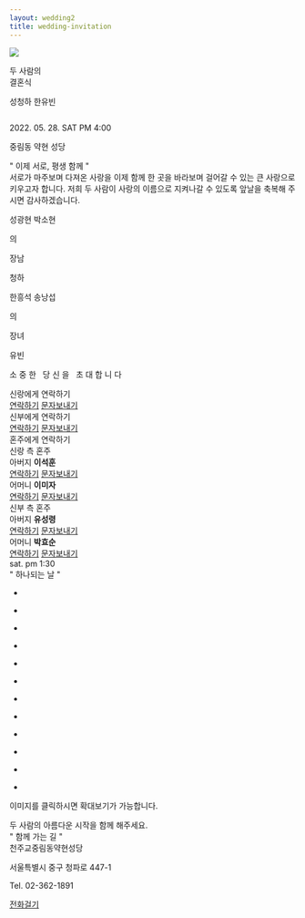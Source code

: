 ```yaml
---
layout: wedding2
title: wedding-invitation
---
```



<head>

<meta charset="utf-8">
<title> 청하 유빈 모바일 청첩장</title>
<meta name="viewport" content="width=device-width,initial-scale=1.0,maximum-scale=1.0,minimum-scale=1.0,user-scalable=0,target-densitydpi=medium-dpi" />
<meta name="format-detection" content="telephone=no" />
<meta property="og:type" content="website">
<meta property="og:image" content=""> <!-- Link Image -->
<meta property="og:title" content="청하 유빈 모바일청첩장"> <!-- Link Title -->
<meta property="og:description" content=""> <!-- Link Text -->
<meta property="og:url" content=""> <!-- Link URL -->
<link rel="stylesheet" type="text/css" href="../assets/invitation/css/kopubbatang.css" /> <!-- font-family: 'KoPub Batang'; -->
<link rel="stylesheet" type="text/css" href="../assets/invitation/css/nanummyeongjo.css" /> <!-- font-family: 'Nanum Myeongjo'; -->
<link rel="stylesheet" type="text/css" href="../assets/invitation/css/notosanskr.css" /> <!-- font-family: 'Noto Sans KR'; -->
<link rel="stylesheet" type="text/css" href="../assets/invitation/css/nanumgothic.css" /> <!-- font-family: 'Nanum Gothic'; -->
<link rel="stylesheet" type="text/css" href="../assets/invitation/css/lightSlider.css" />
<link rel="stylesheet" type="text/css" href="../assets/invitation/css/style.css" />
<link rel="stylesheet" type="text/css" href="../assets/invitation/css/videocontrols.css" />
<link rel="stylesheet" type="text/css" href="../assets/invitation/css/player.css" />
<link rel="stylesheet" type="text/css" href="../assets/invitation/css/common.css" />
<script type="text/javascript" src="../assets/invitation/js/jquery-1.12.4.min.js"></script> 
<script type="text/javascript" src="../assets/invitation/js/jquery-ui.min.js"></script>
<script type="text/javascript" src="../assets/invitation/js/lightSlider.js"></script>
<script type="text/javascript" src="../assets/invitation/js/jquery.rwdImageMaps.min.js"></script>
<script type="text/javascript" src="../assets/invitation/js/common.js"></script>
</head>
<body class="mcard_31">
<div class="wrapper">

<section id="content">
<!--player-->
<div class="music">
<a href="javascript:music_player()">
<div>
  <img id="m_on" src="../assets/invitation/img/music_01_on.png" tppabs="../assets/invitation/img/music_01_off.png"/>
  <p style="display:none;" id="m_off">stop</p>
</div>
</a>
<audio id="audio" preload="none" loop="loop" src="../assets/invitation/music/bgm1.mp3"></audio>
</div>
<!--//player-->

<!--// 비주얼 -->
<section class="visual-section">
<div class="vertical-top">
<div class="vertical-item tit">
<p class="p1">
두 사람의<br>
결혼식
</p>
<p class="p2">
<span class="vs-span">성청하</span>
<span class="vs-span">한유빈</span>
</p>
</div>
<div class="vertical-item photo">
<img src="../assets/invitation/img/church-1.jpeg" alt="">
</div>
<div class="vertical-item info">
<p class="date">
2022. 05. 28. SAT PM 4:00
</p>
<p class="txt">
중림동 약현 성당 
</p>
</div>
</div>
</section>
<!-- 비주얼 //-->

<!--// 인사말 -->
<section class="greeting-section">
<div class="sec-tit">" 이제 서로, 평생 함께 "</div>
<div class="sec-txt">서로가 마주보며 다져온 사랑을
이제 함께 한 곳을 바라보며
걸어갈 수 있는 큰 사랑으로
키우고자 합니다.
저희 두 사람이 사랑의 이름으로
지켜나갈 수 있도록
앞날을 축복해 주시면
감사하겠습니다.</div>
<div class="info">
<div class="ib">
<div class="tb">
<div class="row">
<p class="honju">
<span class="gt-span">성광현</span>
<span class="gt-span bul"></span>
<span class="gt-span">박소현</span>
</p>
<p class="default">의</p>
<p class="gwangye">장남</p>
<p class="slsb">청하</p>
</div>
<div class="row">
<p class="honju">
<span class="gt-span">한흥석</span>
<span class="gt-span bul"></span>
<span class="gt-span">송낭섭</span>
</p>
<p class="default">의</p>
<p class="gwangye">장녀</p>
<p class="slsb">유빈</p>
</div>
</div>
</div>
</div>
</section>
<!-- 인사말 //-->

<!--// 배너 -->
<section class="banner-section">
<div class="tb">
<p class="txt">소 중 한 &nbsp; 당 신 을 &nbsp; 초 대 합 니 다</p>
</div>
</section>
<!-- 배너 //-->

<!--// 신랑 신부에게 연락하기 -->
<section class="slsbTel-section">
<div class="ib">
<div class="row">
<div class="slsb-tit">신랑에게 연락하기</div>
<div class="slsb-btn">
<a href="javascript:pcAlert();" class="com-btn tel sl">연락하기</a>
<a href="javascript:pcAlert();" class="com-btn sms">문자보내기</a>
</div>
</div>
<div class="row">
<div class="slsb-tit">신부에게 연락하기</div>
<div class="slsb-btn">
<a href="javascript:pcAlert();" class="com-btn tel sb">연락하기</a>
<a href="javascript:pcAlert();" class="com-btn sms">문자보내기</a>
</div>
</div>
</div>
</section>
<!-- 신랑 신부에게 연락하기 //-->

<!--// 혼주에게 연락하기 -->
<section class="honjuTel-section">
<div class="tit">혼주에게 연락하기</div>
<div class="con">
<div class="col">
<div class="honju-tit sl">신랑 측 혼주</div>
<div class="box first">
<div class="name"><span>아버지</span> <strong>이석훈</strong></div>
<div class="honju-btn">
<a href="javascript:pcAlert();" class="com-btn tel sl">연락하기</a>
<a href="javascript:pcAlert();" class="com-btn sms">문자보내기</a>
</div>
</div>
<div class="box">
<div class="name"><span>어머니</span> <strong>이미자</strong></div>
<div class="honju-btn">
<a href="javascript:pcAlert();" class="com-btn tel sl">연락하기</a>
<a href="javascript:pcAlert();" class="com-btn sms">문자보내기</a>
</div>
</div>
</div>
<div class="col">
<div class="honju-tit sb">신부 측 혼주</div>
<div class="box first">
<div class="name"><span>아버지</span> <strong>유성령</strong></div>
<div class="honju-btn">
<a href="javascript:pcAlert();" class="com-btn tel sb">연락하기</a>
<a href="javascript:pcAlert();" class="com-btn sms">문자보내기</a>
</div>
</div>
<div class="box">
<div class="name"><span>어머니</span> <strong>박효순</strong></div>
<div class="honju-btn">
<a href="javascript:pcAlert();" class="com-btn tel sb">연락하기</a>
<a href="javascript:pcAlert();" class="com-btn sms">문자보내기</a>
</div>
</div>
</div>
</div>
</section>
<!-- 혼주에게 연락하기 //-->

<!--// 달력 -->
<section class="calendar-section">
<div class="calendar-wrap">
<div id="calendar"></div>
<div class="day-time">
<span class="day">sat.</span> <span class="time">pm 1:30</span>
</div>
</div>
</section>
<!-- 달력 //-->

<!--// 갤러리 -->
<section class="gallery-section type3">
<div class="sec-tit">" 하나되는 날 "</div>
<div class="contain">
<ul class="type3-list">
<li onclick="galleryPOP('open', 'type3', 1);">
<div class="box" style="background-image:url(../assets/invitation/img/church-1.jpeg);"></div>
</li>
<li onclick="galleryPOP('open', 'type3', 2);">
<div class="box" style="background-image:url(../assets/invitation/img/church-2.jpeg);"></div>
</li>
<li onclick="galleryPOP('open', 'type3', 3);">
<div class="box" style="background-image:url(../assets/invitation/img/church-2.jpeg);"></div>
</li>
<li onclick="galleryPOP('open', 'type3', 4);">
<div class="box" style="background-image:url(../assets/invitation/img/church-2.jpeg);"></div>
</li>
<li onclick="galleryPOP('open', 'type3', 5);">
<div class="box" style="background-image:url(../assets/invitation/img/church-2.jpeg);"></div>
</li>
<li onclick="galleryPOP('open', 'type3', 6);">
<div class="box" style="background-image:url(../assets/invitation/img/church-2.jpeg);"></div>
</li>
<li onclick="galleryPOP('open', 'type3', 7);">
<div class="box" style="background-image:url(../assets/invitation/img/church-2.jpeg);"></div>
</li>
<li onclick="galleryPOP('open', 'type3', 8);">
<div class="box" style="background-image:url(../assets/invitation/img/church-2.jpeg);"></div>
</li>
<li onclick="galleryPOP('open', 'type3', 9);">
<div class="box" style="background-image:url(../assets/invitation/img/church-2.jpeg);"></div>
</li>
<li onclick="galleryPOP('open', 'type3', 10);">
<div class="box" style="background-image:url(../assets/invitation/img/church-2.jpeg);"></div>
</li>
<li onclick="galleryPOP('open', 'type3', 11);">
<div class="box" style="background-image:url(../assets/invitation/img/church-2.jpeg);"></div>
</li>
<li onclick="galleryPOP('open', 'type3', 12);">
<div class="box" style="background-image:url(../assets/invitation/img/church-2.jpeg);"></div>
</li>
</ul>
<p class="ex">이미지를 클릭하시면 확대보기가 가능합니다.</p>
</div>
</section>
<!-- 갤러리 //-->

<!--// 텍스트 배너 -->
<section class="tbanner-section">
<div class="text vertical">
<div class="text">두 사람의
아름다운 시작을
함께 해주세요.</div>
</div>
</section>
<!-- 텍스트 배너 //-->

<!--// 오시는길 -->
<section class="location-section">
<div class="sec-tit">" 함께 가는 길 "</div>
<div class="map-area">
<div class="head">
<div class="tit">천주교중림동약현성당</div>
<div class="txt">
<p>서울특별시 중구 청파로 447-1</p>
<p>Tel. 02-362-1891</p>
</div>
<a href="javascript:pcAlert();" class="tel">전화걸기</a>
</div>
<div id="map_canvas" class="map">
<div style="font:normal normal 400 12px/normal dotum, sans-serif; width:100%; height:100%; color:#333; position:relative">
<div style="height: 100%;">
<script type="text/javascript" src="//dapi.kakao.com/v2/maps/sdk.js?appkey=d6cc107b2a366895e22e0ba2626f4df2"></script>
<script>
var container = document.getElementById('map_canvas');
var options = {
center: new kakao.maps.LatLng(37.559081953946645, 126.96697441028365),
        level: 3
};

var map = new kakao.maps.Map(container, options);
var marker = new kakao.maps.Marker({ 
    // 지도 중심좌표에 마커를 생성합니다 
    position: map.getCenter() 
}); 
// 지도에 마커를 표시합니다
marker.setMap(map);


var infowindow = new kakao.maps.InfoWindow({
        content: '<div id="a" class="txt" style="font-size:15px;width:150px;text-align:center;padding:6px 0;">천주교중림동약현성당</div>'});
infowindow.open(map, marker);


</script>
</div>
</div>
</div>
<div class="link">
<script>

var store_url="http://"

function launch(appname,url){

 var isAPPLE = (navigator.userAgent.match('iP') != null)
 // 애플
 if(isAPPLE){
   location.href = url
   var clickedAt = +new Date; 
   appCheckTimer = setTimeout(function() {
    if(+new Date - clickedAt < 2000){
      store_url="http://itunes.apple.com/kr/app/"
      if(appname=="navermap") store_url+="id311867728?mt=8"
      if(appname=="daummap") store_url+="id304608425?mt=8"
      if(appname=="kimgisa") store_url+="id417698849?mt=8"
      if (confirm("앱이 설치되어 있지 않습니다. \n설치페이지로 이동할까요?")) { location.href = store_url }
    }
   }, 1500)
  }
  // 안드로이드
 else {
  store_url="market://details?id="
  if(appname=="navermap") store_url+="com.nhn.android.nmap"
  if(appname=="daummap") store_url+="net.daum.android.map"
  if(appname=="kimgisa") store_url+="com.locnall.KimGiSa"
  document.checkframe.location = url
  var b = new Date()
  setTimeout(function(){
    if (new Date() - b < 1500) {
      if(confirm("앱이 설치되있지 않습니다. \n설치페이지로 이동할까요?")){ location.href=store_url }
    }
  }, 500);
  }

}

</script>

<ul>
<li>
<a target="_blank" class="tmap" href="https://apis.openapi.sk.com/tmap/app/routes?appKey=l7xx3a68a3c58b74417cbd7410f35f042b08&name=천주교중림동약현성당&lon=126.96697441028365&lat=37.559081953946645">티맵</a>
</li>
<li>
<script src="//developers.kakao.com/sdk/js/kakao.min.js"></script>
<script type='text/javascript'>
Kakao.init('13da3914377346b0b8f74f5309b49dad');
function kakao_navi(){
  if( /Android|webOS|iPhone|iPad|iPod|BlackBerry|IEMobile|Opera Mini/i.test(navigator.userAgent) ) {
   Kakao.Navi.start({
        name: '천주교중림동약현성당',
        x: 126.96697441028365,
        y: 37.559081953946645,
        coordType: 'wgs84'
    });
  } else {
   alert('모바일 기기 전용 기능입니다')
  }
}
</script>
<a target="_blank" onclick="kakao_navi();" class="kakaonavi">카카오내비</a>
</li>


<li>
<a target="_blank" class="navermap" href="nmap://place?lat=35.17982543369992&lng=129.07499499992576&name=%EB%B6%80%EC%82%B0%EC%8B%9C%EC%B2%AD">네이버지도</a>
</li>
<li>
<a target="_blank" onclick='app_install("tmap")' class="kakaomap">카카오맵</a>
</li>
</ul>
</div>
</div>
<!--<div class="map-img">
<img src="/mobile/new_m/mcard/images/map/map_01.jpg" alt="">
</div>-->
<div class="info">
<div class="contain">
<dl>
<dt>지하철안내</dt>
<dd>7호선 학동역 8번출구 도보 10분 거리</dd>
</dl>
<dl>
<dt>버스안내</dt>
<dd>간선버스 : 47, 240, 463</dd>
<dd>지선버스 : 4211</dd>
<dd>마을버스 : 강남08</dd>
</dl>
<dl>
<dt>주차안내</dt>
<dd>웨딩홀 전방 우측 150m 사이 공용주차장 이용</dd>
</dl>
</div>
</div>
<div class="info">
<div class="contain">

<dl>
<dt>전세버스안내</dt>
<dd>예식당일 오전 11시 / 동대입구 전철역 1번출구 앞 출발</dd>
</dl>
<dl>
<dt>계좌번호안내</dt>
<dd>농협 123-456788-7654321 예금주 : 이지훈</dd>
</dl>
<dl>
<dt>기타안내</dt>
<dd>화환은 정중히 사양합니다.</dd>
</dl>
</div>
</div>
</section>
<!-- 오시는길 //-->

<!-- 축의금 계좌번호-->
<section class="account-section">
<div class="sec-tit">" 신랑신부에게 마음 전하기 "</div>
<div class="sec-txt">축하의 마음을 담아 축의금을 전달해보세요.</div>
<div class="ib">
<div class="row">
<div class="slsb-tit">신랑측 마음</div>
<div class="slsb-btn">
<a href="javascript:popOpen('0 1rem','accountCopyG');" class="com-btn acc sl">계좌번호 보기</a>						
</div>
</div>
<div class="row">
<div class="slsb-tit">신부측 마음</div>
<div class="slsb-btn">
<a href="javascript:popOpen('0 1rem','accountCopyB');" class="com-btn acc sb">계좌번호 보기</a>						
</div>
</div>		
</div>
</section>
<!--// 축의금 계좌번호-->

<!--// 메시지 -->
<section class="message-section">
<div class="sec-tit">" 축하해주세요 "</div>

<div class="form">
<form action="">
<div class="group col-2 first">
<div>
<input type="text" name="" id="" class="input" placeholder="이름">
</div>
<div>
<input type="password" name="" id="" class="input" placeholder="비밀번호">
</div>
</div>
<div class="group">
<div>
<textarea name="" id="" class="textarea"></textarea>
</div>
</div>
<div class="buttons">
<button type="button" class="btn submit">등록하기</button>
</div>
</form>
</div>

<div class="comment">
<ul class="comment-list">
<li class="list">
<div class="tit">
<span class="name">홍진경</span>
<span class="date">2022.01.01.13:13:10</span>
</div>
<p class="txt">
결혼축하해~결혼식에서 보자!!ㅎㅎ
</p>
<a href="javascript:void(0);" class="delete-btn" onclick="popOpen('0 1rem','messageDelete')">댓글삭제</a>
</li>
<li class="list">
<div class="tit">
<span class="name">이진아</span>
<span class="date">2022.01.01.13:13:10</span>
</div>
<p class="txt">
사진 너무 예쁘다! 행복하게 살아야해 :)
</p>
<a href="javascript:void(0);" class="delete-btn" onclick="popOpen('0 1rem','messageDelete')">댓글삭제</a>
</li>
<li class="list">
<div class="tit">
<span class="name">이이경</span>
<span class="date">2022.01.01.13:13:10</span>
</div>
<p class="txt">
축의금은 미리 보내요^^
</p>
<a href="javascript:void(0);" class="delete-btn" onclick="popOpen('0 1rem','messageDelete')">댓글삭제</a>
</li>
</ul>
</div>

<div class="paging">
<a href="javascript:;" class="prev" onclick="goPrePage();">&lt;</a>
<a href="javascript:void(0);" class="on">1</a>
<a href="javascript:void(0);">2</a>
<a href="javascript:void(0);">3</a>
<a href="javascript:void(0);">4</a>
<a href="javascript:void(0);">5</a>
<a href="javascript:;" class="next" onclick="goNextPage();">&gt;</a>
</div>
</section>
<!-- 메시지 //-->
</div>

<!--// 푸터 -->
<footer id="footer">
<div class="foot-share">
<ul class="foot-share-list">
<li>
<a href="javascript:pcAlert();" class="kakao">
카카오톡<br> 공유하기
</a>
</li>
<li>
<a href="javascript:pcAlert();" class="facebook">
페이스북<br> 공유하기
</a>
</li>
</ul>
</div>
<div class="foot-logo">
it`s card
</div>
</footer>
<!-- 푸터 //-->
</div>

<div class="gallery-pop-wrap">
<div class="pop-header">
<div class="tit">갤러리</div>
</div>
<div class="pop-body">
<ul id="pop-gallery" class="gallery list-unstyled cS-hidden roll_type01">
<li data-thumb="../assets/invitation/img/church-1.jpeg">
<div class="box">
<div class="pos">
<div class="cen">
<img src="../assets/invitation/img/church-1.jpeg" />
</div>
</div>
</div>
</li>
<li data-thumb="../assets/invitation/img/church-2.jpeg">
<div class="box">
<div class="pos">
<div class="cen">
<img src="../assets/invitation/img/church-2.jpeg" />
</div>
</div>
</div>
</li>
<li data-thumb="/mobile/new_m/mcard/images/common/gallery_sample_03.jpg?v=0.0.1">
<div class="box">
<div class="pos">
<div class="cen">
<img src="/mobile/new_m/mcard/images/common/gallery_sample_03.jpg?v=0.0.1" />
</div>
</div>
</div>
</li>
<li data-thumb="/mobile/new_m/mcard/images/common/gallery_sample_04.jpg?v=0.0.1">
<div class="box">
<div class="pos">
<div class="cen">
<img src="/mobile/new_m/mcard/images/common/gallery_sample_04.jpg?v=0.0.1" />
</div>
</div>
</div>
</li>
<li data-thumb="/mobile/new_m/mcard/images/common/gallery_sample_05.jpg?v=0.0.1">
<div class="box">
<div class="pos">
<div class="cen">
<img src="/mobile/new_m/mcard/images/common/gallery_sample_05.jpg?v=0.0.1" />
</div>
</div>
</div>
</li>
<li data-thumb="/mobile/new_m/mcard/images/common/gallery_sample_06.jpg?v=0.0.1">
<div class="box">
<div class="pos">
<div class="cen">
<img src="/mobile/new_m/mcard/images/common/gallery_sample_06.jpg?v=0.0.1" />
</div>
</div>
</div>
</li>
<li data-thumb="/mobile/new_m/mcard/images/common/gallery_sample_07.jpg?v=0.0.1">
<div class="box">
<div class="pos">
<div class="cen">
<img src="/mobile/new_m/mcard/images/common/gallery_sample_07.jpg?v=0.0.1" />
</div>
</div>
</div>
</li>
<li data-thumb="/mobile/new_m/mcard/images/common/gallery_sample_08.jpg?v=0.0.1">
<div class="box">
<div class="pos">
<div class="cen">
<img src="/mobile/new_m/mcard/images/common/gallery_sample_08.jpg?v=0.0.1" />
</div>
</div>
</div>
</li>
<li data-thumb="/mobile/new_m/mcard/images/common/gallery_sample_09.jpg?v=0.0.1">
<div class="box">
<div class="pos">
<div class="cen">
<img src="/mobile/new_m/mcard/images/common/gallery_sample_09.jpg?v=0.0.1" />
</div>
</div>
</div>
</li>
<li data-thumb="/mobile/new_m/mcard/images/common/gallery_sample_10.jpg?v=0.0.1">
<div class="box">
<div class="pos">
<div class="cen">
<img src="/mobile/new_m/mcard/images/common/gallery_sample_10.jpg?v=0.0.1" />
</div>
</div>
</div>
</li>
<li data-thumb="/mobile/new_m/mcard/images/common/gallery_sample_11.jpg?v=0.0.1">
<div class="box">
<div class="pos">
<div class="cen">
<img src="/mobile/new_m/mcard/images/common/gallery_sample_11.jpg?v=0.0.1" />
</div>
</div>
</div>
</li>
<li data-thumb="/mobile/new_m/mcard/images/common/gallery_sample_12.jpg?v=0.0.1">
<div class="box">
<div class="pos">
<div class="cen">
<img src="/mobile/new_m/mcard/images/common/gallery_sample_12.jpg?v=0.0.1" />
</div>
</div>
</div>
</li>
</ul>
</div>
<button href="javascript:pcAlert();" class="close-btn" onclick="galleryPOP('close', 'type3')">닫기</button>
</div>

<div class="pop-wrap messageDelete" id="messageDelete">
<div class="pop-inner">
<div class="pop-head">방명록 삭제</div>
<div class="pop-body">
<div class="form">
<form action="">
<div class="con">
<div class="group">
<div>
<input type="password" name="" id="" class="input" placeholder="password">
</div>
</div>
</div>
<div class="buttons">
<a href="javascript:void(0);" class="btn" onclick="popClose('messageDelete')">취소</a>
<button type="button" class="btn">확인</button>
</div>
</form>
</div>
</div>
<a href="javascript:void(0);" class="close-btn" onclick="popClose('messageDelete')">닫기</a>
</div>
</div>

<div class="pop-wrap accountCopy" id="accountCopyG">
<div class="pop-inner">
<div class="pop-head">신랑측 계좌번호</div>
<div class="pop-body">
<div class="form">
<form action="">
<div class="group col-2 first">
<div>
국민은행
</div>
<div>
<span>예금주 : </span> 이석훈
</div>
</div>
<div class="group">
<div>
<input name="GBankNum1" id="GBankNum1" class="input" readonly value="000-123-456789"><button type="button" class="btn" onclick="jsCopyLink('000-123-456789', 'accountCopyG')">복사</button>
</div>
</div>
<div class="group col-2">
<div>
국민은행
</div>
<div>
<span>예금주 : </span> 이석훈
</div>
</div>
<div class="group">
<div>
<input name="GBankNum2" id="GBankNum2" class="input" readonly value="000-123-456789"><button type="button" class="btn">복사</button>
</div>
</div>
</form>
</div>
</div>
<button href="javascript:void(0);" class="close-btn" onclick="popClose('accountCopyG')">닫기</button>
</div>
</div>

<div class="pop-wrap accountCopy" id="accountCopyB">
<div class="pop-inner">
<div class="pop-head">신부측 계좌번호</div>
<div class="pop-body">
<div class="form">
<form action="">
<div class="group col-2 first">
<div>
국민은행
</div>
<div>
<span>예금주 : </span> 이석훈
</div>
</div>
<div class="group">
<div>
<input name="BBankNum1" id="BBankNum1" class="input" readonly value="000-123-456789"><button type="button" class="btn">복사</button>
</div>
</div>
<div class="group col-2">
<div>
국민은행
</div>
<div>
<span>예금주 : </span> 이석훈
</div>
</div>
<div class="group">
<div>
<input name="BBankNum2" id="BBankNum2" class="input" readonly value="000-123-456789"><button type="button" class="btn">복사</button>
</div>
</div>			
</form>
</div>
</div>
<button href="javascript:void(0);" class="close-btn" onclick="popClose('accountCopyB')">닫기</button>
</div>
</div>

<div class="pop-wrap copyComplete" id="copyComplete">
<div class="pop-inner">
<div class="pop-body">
<div class="form">
<form action="">
<div class="con">
<div class="group">
<div>
<div class="tit">계좌번호가 복사되었습니다.</div>
<div class="bkinfo">
<span>국민은행 000-123-456789</span><br><span>예금주 이석훈</span>
</div>
</div>
</div>
</div>
<div class="buttons">	
<a href="javascript:void(0);" class="btn" onclick="popClose('copyComplete')">확인</a>						
</div>
</form>
</div>
</div>
</div>
</div>

<script>
function music_player(){   
    if ($('#m_off').text()=='stop'){
        bgmStart('../assets/invitation/music/bgm1.mp3');
        $('#m_off').text('start');
        document.getElementById('m_on').src="../assets/invitation/img/music_01_on.png" 
    }else{
        bgmStop();
        $('#m_off').text('stop')
            document.getElementById('m_on').src="../assets/invitation/img/music_01_off.png" 
    }
}

function bgmStart(link){
    if ( window.HTMLAudioElement ) {
        audio = $('audio');
        audio[0].src = link;
        audio[0].load();
        audio[0].play();
        //alert("audio");
    }else{
        //ie_player.setBGM(link);
        //alert(ie_player.src);
        setTimeout("ie_player.bgmPlay()", 100);	
        //alert("ifrm");
    }
}

function bgmStop(){
    if ( window.HTMLAudioElement ) {
        audio = $('audio');
        audio[0].pause();
    }else{
        ie_player.bgmStop();
    }
}

// BGM
//music_player();

// 팝업갤러리
popGallery();

// 달력
dataPicker('2019-09-26');

$(window).scroll(function(){
        if($(".visual-section").outerHeight() - 50 <= $(window).scrollTop()){
        $(".music").addClass("active");
        } else{
        $(".music").removeClass("active");
        }
        });

// 다음 지도
// daumMap(37.546303, 127.048160);

function jsCopyLink(copyText, id) {            
    var tmpTextarea = document.createElement('textarea');
    tmpTextarea.value = copyText;

    document.body.appendChild(tmpTextarea);
    tmpTextarea.select();
    tmpTextarea.setSelectionRange(0, 9999);  // 셀렉트 범위 설정

    document.execCommand('copy');
    document.body.removeChild(tmpTextarea);
    popClose(id);
    popOpen('0 1rem','copyComplete');			
    //alert("URL 복사가 완료되었습니다."); 					  
}
</script>

</body>
